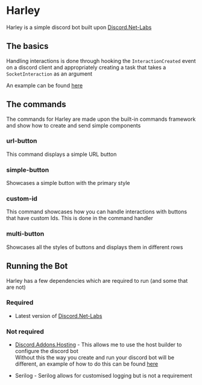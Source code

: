 # Harley
Harley is a simple discord bot built upon [Discord.Net-Labs](https://github.com/Discord-Net-Labs/Discord.Net-Labs)  

## The basics  
Handling interactions is done through hooking the `InteractionCreated` event on a discord client and appropriately creating a task that takes a `SocketInteraction` as an argument 

An example can be found [here](https://github.com/Discord-Net-Labs/Discord.Net-Labs/tree/Interactions#message-components)  

## The commands  
The commands for Harley are made upon the built-in commands framework and show how to create and send simple components  

### url-button  
This command displays a simple URL button  

### simple-button  
Showcases a simple button with the primary style  

### custom-id  
This command showcases how you can handle interactions with buttons that have custom Ids. This is done in the command handler  

### multi-button  
Showcases all the styles of buttons and displays them in different rows  


## Running the Bot  
Harley has a few dependencies which are required to run (and some that are not)  

### Required  
- Latest version of [Discord.Net-Labs](https://github.com/Discord-Net-Labs/Discord.Net-Labs)


### Not required  
- [Discord.Addons.Hosting](https://github.com/Hawxy/Discord.Addons.Hosting) - This allows me to use the host builder to configure the discord bot  
    Without this the way you create and run your discord bot will be different, an example of how to do this can be found [here](https://docs.stillu.cc/guides/getting_started/first-bot.html) 
  
- Serilog - Serilog allows for customised logging but is not a requirement
